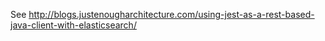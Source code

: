 See http://blogs.justenougharchitecture.com/using-jest-as-a-rest-based-java-client-with-elasticsearch/ 
